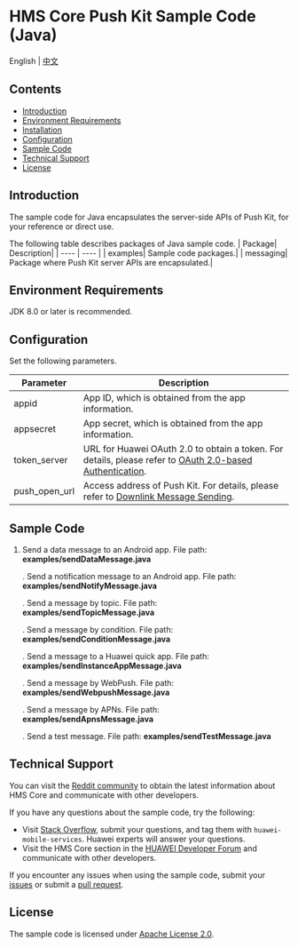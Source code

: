 # HMS Core Push Kit Sample Code (Java)
English | [中文](README_ZH.md)

## Contents

 * [Introduction](#Introduction)
 * [Environment Requirements](#Environment-Requirements)
 * [Installation](#Installation)
 * [Configuration](#Configuration)
 * [Sample Code](#Sample-Code)
 * [Technical Support](#technical-support)
 * [License](#License)


## Introduction

The sample code for Java encapsulates the server-side APIs of Push Kit, for your reference or direct use.

The following table describes packages of Java sample code.
| Package| Description|
| ---- | ---- |
| examples| Sample code packages.|
| messaging| Package where Push Kit server APIs are encapsulated.|

## Environment Requirements

JDK 8.0 or later is recommended.

## Configuration

Set the following parameters.

| Parameter| Description|
| ---- | ---- |
| appid| App ID, which is obtained from the app information.|
| appsecret | App secret, which is obtained from the app information.|
| token_server | URL for Huawei OAuth 2.0 to obtain a token. For details, please refer to [OAuth 2.0-based Authentication](https://developer.huawei.com/consumer/en/doc/development/HMSCore-Guides/oauth2-0000001212610981?ha_source=hms1). |
| push_open_url | Access address of Push Kit. For details, please refer to [Downlink Message Sending](https://developer.huawei.com/consumer/en/doc/development/HMSCore-Guides/android-server-dev-0000001050040110?ha_source=hms1). |

## Sample Code

1. Send a data message to an Android app.
File path: **examples/sendDataMessage.java**

	.	Send a notification message to an Android app.
File path: **examples/sendNotifyMessage.java**

	.	Send a message by topic.
File path: **examples/sendTopicMessage.java**

	.	Send a message by condition.
File path: **examples/sendConditionMessage.java**

	.	Send a message to a Huawei quick app.
File path: **examples/sendInstanceAppMessage.java**

	.	Send a message by WebPush.
File path: **examples/sendWebpushMessage.java**

	.	Send a message by APNs.
File path: **examples/sendApnsMessage.java**

	.	Send a test message.
File path: **examples/sendTestMessage.java**

## Technical Support
You can visit the [Reddit community](https://www.reddit.com/r/HuaweiDevelopers/) to obtain the latest information about HMS Core and communicate with other developers.

If you have any questions about the sample code, try the following:
- Visit [Stack Overflow](https://stackoverflow.com/questions/tagged/huawei-mobile-services?tab=Votes), submit your questions, and tag them with `huawei-mobile-services`. Huawei experts will answer your questions.
- Visit the HMS Core section in the [HUAWEI Developer Forum](https://forums.developer.huawei.com/forumPortal/en/home?fid=0101187876626530001?ha_source=hms1) and communicate with other developers.

If you encounter any issues when using the sample code, submit your [issues](https://github.com/HMS-Core/hms-push-serverdemo-java/issues) or submit a [pull request](https://github.com/HMS-Core/hms-push-serverdemo-java/pulls).

##  License
The sample code is licensed under [Apache License 2.0](http://www.apache.org/licenses/LICENSE-2.0).
